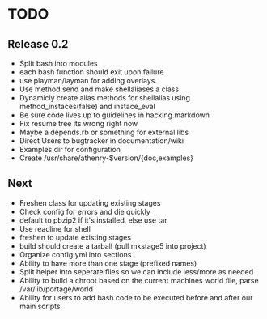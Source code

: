 TODO
=====

Release 0.2
-----------
* Split bash into modules
* each bash function should exit upon failure
* use playman/layman for adding overlays. 
* Use method.send and make shellaliases a class
* Dynamicly create alias methods for shellalias using method_instaces(false) and instace_eval
* Be sure code lives up to guidelines in hacking.markdown
* Fix resume tree its wrong right now
* Maybe a depends.rb or something for external libs
* Direct Users to bugtracker in documentation/wiki
* Examples dir for configuration
* Create /usr/share/athenry-$version/{doc,examples}

Next
----
* Freshen class for updating existing stages
* Check config for errors and die quickly 
* default to pbzip2 if it's installed, else use tar
* Use readline for shell
* freshen to update existing stages
* build should create a tarball (pull mkstage5 into project)
* Organize config.yml into sections
* Ability to have more than one stage (prefixed names)
* Split helper into seperate files so we can include less/more as needed
* Ability to build a chroot based on the current machines world file, parse /var/lib/portage/world
* Ability for users to add bash code to be executed before and after our main scripts

